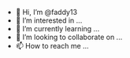 - 👋 Hi, I’m @faddy13
- 👀 I’m interested in ...
- 🌱 I’m currently learning ...
- 💞️ I’m looking to collaborate on ...
- 📫 How to reach me ...

<!---
faddy13/faddy13 is a ✨ special ✨ repository because its `.md` (this file) appears on your GitHub profile.
You can click the Preview link to take a look at your changes.
--->
